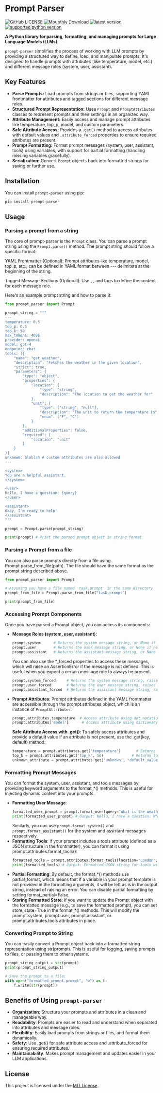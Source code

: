# Prompt Parser

[![GitHub LICENSE](https://img.shields.io/github/license/nank1ro/prompt-parser)](https://github.com/nank1ro/prompt-parser/blob/main/LICENSE)
[![Mounthly Download](https://img.shields.io/pypi/dm/prompt-parser)](https://pypistats.org/packages/prompt-parser)
[![latest version](https://img.shields.io/pypi/v/prompt-parser.svg?style=flat)](https://pypi.org/project/prompt-parser/)
[![supported python version](https://img.shields.io/pypi/pyversions/prompt-parser)](https://pypi.org/project/prompt-parser)

**A Python library for parsing, formatting, and managing prompts for Large Language Models (LLMs).**

`prompt-parser` simplifies the process of working with LLM prompts by providing a structured way to define, load, and manipulate prompts. It's designed to handle prompts with attributes (like temperature, model, etc.) and different message roles (system, user, assistant).

## Key Features

*   **Parse Prompts:** Load prompts from strings or files, supporting YAML frontmatter for attributes and tagged sections for different message roles.
*   **Structured Prompt Representation:**  Uses `Prompt` and `PromptAttributes` classes to represent prompts and their settings in an organized way.
*   **Attribute Management:** Easily access and manage prompt attributes like temperature, top\_p, model, and custom parameters.
*   **Safe Attribute Access:**  Provides a `.get()` method to access attributes with default values and `.attribute_forced` properties to ensure required attributes are present.
*   **Prompt Formatting:**  Format prompt messages (system, user, assistant, tools) using variables, with support for partial formatting (handling missing variables gracefully).
*   **Serialization:** Convert `Prompt` objects back into formatted strings for saving or further use.

## Installation

You can install `prompt-parser` using pip:

```bash
pip install prompt-parser
```

## Usage

### Parsing a prompt from a string

The core of prompt-parser is the `Prompt` class. You can parse a prompt string using the `Prompt.parse()` method. The prompt string should follow a specific format:

YAML Frontmatter (Optional): Prompt attributes like temperature, model, top_p, etc., can be defined in YAML format between --- delimiters at the beginning of the string.

Tagged Message Sections (Optional): Use <system>, <user>, and <assistant> tags to define the content for each message role.

Here's an example prompt string and how to parse it:

```python
from prompt_parser import Prompt

prompt_string = """
---
temperature: 0.5
top_p: 0.5
top_k: 50
max_tokens: 4096
provider: openai
model: gpt-4
endpoint: chat
tools: [{
    "name": "get_weather",
    "description": "Fetches the weather in the given location",
    "strict": true,
    "parameters": {
        "type": "object",
        "properties": {
            "location": {
                "type": "string",
                "description": "The location to get the weather for"
            },
            "unit": {
                "type": ["string", "null"],
                "description": "The unit to return the temperature in",
                "enum": ["F", "C"]
            }
        },
        "additionalProperties": false,
        "required": [
            "location", "unit"
        ]
    }
}]
unknown: blablah # custom attributes are also allowed
---

<system>
You are a helpful assistant.
</system>

<user>
Hello, I have a question: {query}
</user>

<assistant>
Okay, I'm ready to help!
</assistant>
"""

prompt = Prompt.parse(prompt_string)

print(prompt) # Print the parsed prompt object in string format
```

### Parsing a Prompt from a file

You can also parse prompts directly from a file using Prompt.parse_from_file(path).
The file should have the same format as the prompt string described above.

```py
from prompt_parser import Prompt

# Assuming you have a file named 'task.prompt' in the same directory
prompt_from_file = Prompt.parse_from_file("task.prompt")

print(prompt_from_file)
```
### Accessing Prompt Components

Once you have parsed a Prompt object, you can access its components:
- __Message Roles (system, user, assistant)__: 
  ```py
  prompt.system      # Returns the system message string, or None if not present
  prompt.user        # Returns the user message string, or None if not present
  prompt.assistant   # Returns the assistant message string, or None if not present
  ```
  You can also use the *_forced properties to access these messages, which will raise an AssertionError if the message is not defined. This is useful when you expect a certain message role to always be present.
  ```py
  prompt.system_forced     # Returns the system message string, raises AssertionError if system message is missing
  prompt.user_forced       # Returns the user message string, raises AssertionError if user message is missing
  prompt.assistant_forced  # Returns the assistant message string, raises AssertionError if assistant message is missing
  ```
- __Prompt Attributes__:
  Prompt attributes defined in the YAML frontmatter are accessible through the prompt.attributes object, which is an instance of `PromptAttributes`.
  ```py
  prompt.attributes.temperature  # Access attribute using dot notation
  prompt.attributes['model']      # Access attribute using dictionary-like notation
  ```
  __Safe Attribute Access with .get()__:
  To safely access attributes and provide a default value if an attribute is not present, use the .get(key, default) method:
  ```py
  temperature = prompt.attributes.get('temperature')       # Returns temperature value or None if not defined
  top_k = prompt.attributes.get('top_k', 50)             # Returns top_k value or 50 if not defined
  unknown_attribute = prompt.attributes.get('unknown', "default_value") # Returns "default_value" if 'unknown' is not defined
  ```

### Formatting Prompt Messages

You can format the system, user, assistant, and tools messages by providing keyword arguments to the format_*() methods. This is useful for injecting dynamic content into your prompts.

- __Formatting User Message__:
  ```py
  formatted_user_prompt = prompt.format_user(query="What is the weather in London?")
  print(formatted_user_prompt) # Output: Hello, I have a question: What is the weather in London?
  ```
  Similarly, you can use `prompt.format_system()` and `prompt.format_assistant()` for the system and assistant messages respectively.
- __Formatting Tools__:
  If your prompt includes a tools attribute (defined as a JSON structure in the frontmatter), you can format it using prompt.attributes.format_tools():
  ```py
  formatted_tools = prompt.attributes.format_tools(location="London", unit="C")
  print(formatted_tools) # Output: Formatted JSON string for tools with "location": "London", "unit": "C"
  ```
- __Partial Formatting__:
  By default, the format_*() methods use partial_format, which means that if a variable in your prompt template is not provided in the formatting arguments, it will be left as is in the output string, instead of raising an error. You can disable partial formatting by setting format_partial=False.
- __Storing Formatted State__:
  If you want to update the Prompt object with the formatted message (e.g., to save the formatted prompt), you can set store_state=True in the format_*() methods. This will modify the prompt.system, prompt.user, prompt.assistant, or prompt.attributes.tools attributes in place.

### Converting Prompt to String

You can easily convert a Prompt object back into a formatted string representation using str(prompt). This is useful for logging, saving prompts to files, or passing them to other systems.
```py
prompt_string_output = str(prompt)
print(prompt_string_output)

# Save the prompt to a file:
with open("formatted_prompt.prompt", "w") as f:
    f.write(str(prompt))
```

## Benefits of Using `prompt-parser`

- __Organization__: Structure your prompts and attributes in a clean and manageable way.
- __Readability__: Prompts are easier to read and understand when separated into attributes and message roles.
- __Flexibility__: Easily load prompts from strings or files, and format them dynamically.
- __Safety__: Use .get() for safe attribute access and .attribute_forced for ensuring required attributes.
- __Maintainability__: Makes prompt management and updates easier in your LLM applications.

## License

This project is licensed under the [MIT License](https://raw.githubusercontent.com/nank1ro/prompt-parser/refs/heads/main/LICENSE).
